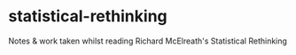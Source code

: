 # statistical-rethinking
Notes &amp; work taken whilst reading Richard McElreath's Statistical Rethinking
